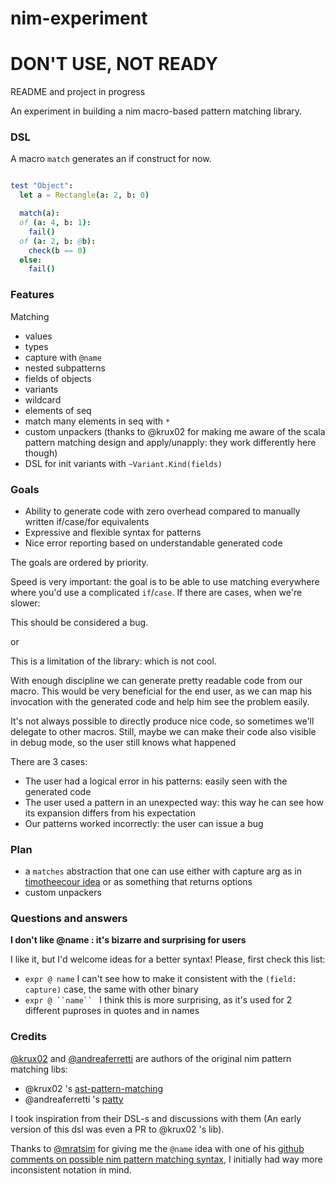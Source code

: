 # nim-experiment

# DON'T USE, NOT READY
README and project in progress


An experiment in building a nim macro-based pattern matching library.

### DSL

A macro `match` generates an if construct for now.

```nim

test "Object":
  let a = Rectangle(a: 2, b: 0)

  match(a):
  of (a: 4, b: 1):
    fail()
  of (a: 2, b: @b):
    check(b == 0)
  else:
    fail()
```

### Features

Matching 

* values
* types
* capture with `@name`
* nested subpatterns
* fields of objects
* variants
* wildcard
* elements of seq
* match many elements in seq with `*`
* custom unpackers (thanks to @krux02 for making me aware of the scala pattern matching design and apply/unapply: they work differently here though)
* DSL for init variants with `~Variant.Kind(fields)`

### Goals

* Ability to generate code with zero overhead compared to manually written if/case/for equivalents
* Expressive and flexible syntax for patterns
* Nice error reporting based on understandable generated code

The goals are ordered by priority. 

Speed is very important: the goal is to be able to use matching everywhere where you'd use a complicated `if`/`case`.
If there are cases, when we're slower:

This should be considered a bug.

or

This is a limitation of the library: which is not cool.


With enough discipline we can generate pretty readable code from our macro.
This would be very beneficial for the end user, as we can map his invocation with the generated code and help him
see the problem easily.

It's not always possible to directly produce nice code, so sometimes we'll delegate to other macros.
Still, maybe we can make their code also visible in debug mode, so the user still knows what happened


There are 3 cases:

* The user had a logical error in his patterns: easily seen with the generated code
* The user used a pattern in an unexpected way: this way he can see how its expansion differs from his expectation
* Our patterns worked incorrectly: the user can issue a bug

### Plan

* a `matches` abstraction that one can use either with capture arg as in [timotheecour idea](https://github.com/nim-lang/Nim/issues/8649#issuecomment-413323627 ) or as something that returns options
* custom unpackers

### Questions and answers

**I don't like @name : it's bizarre and surprising for users**

I like it, but I'd welcome ideas for a better syntax! Please, first check this list:

* `expr @ name` I can't see how to make it consistent with the `(field: capture)` case, the same with other binary
* `expr @ ``name`` ` I think this is more surprising, as it's used for 2 different puproses in quotes and in names


### Credits

[@krux02](https://github.com/krux02/) and [@andreaferretti](https://github.com/andreaferretti) are authors of the original nim pattern matching libs:

* @krux02 's [ast-pattern-matching](https://github.com/krux02/ast-pattern-matching)
* @andreaferretti 's [patty](https://github.com/andreaferretti/patty)

I took inspiration from their DSL-s and discussions with them (An early version of this dsl was even a PR to @krux02 's lib).

Thanks to [@mratsim](https://github.com/mratsim) for giving me the `@name` idea with one of his [github comments on possible nim pattern matching syntax](https://github.com/nim-lang/Nim/issues/8649#issuecomment-413318800), I initially had way more inconsistent notation in mind.
